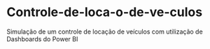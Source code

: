 # Controle-de-loca-o-de-ve-culos
Simulação de um controle de locação de veículos com utilização de Dashboards do Power BI

